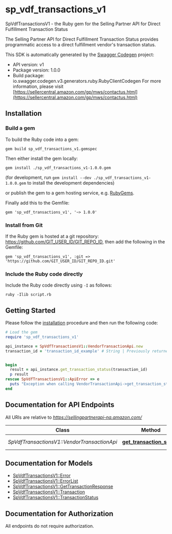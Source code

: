 # sp_vdf_transactions_v1

SpVdfTransactionsV1 - the Ruby gem for the Selling Partner API for Direct Fulfillment Transaction Status

The Selling Partner API for Direct Fulfillment Transaction Status provides programmatic access to a direct fulfillment vendor's transaction status.

This SDK is automatically generated by the [Swagger Codegen](https://github.com/swagger-api/swagger-codegen) project:

- API version: v1
- Package version: 1.0.0
- Build package: io.swagger.codegen.v3.generators.ruby.RubyClientCodegen
For more information, please visit [https://sellercentral.amazon.com/gp/mws/contactus.html](https://sellercentral.amazon.com/gp/mws/contactus.html)

## Installation

### Build a gem

To build the Ruby code into a gem:

```shell
gem build sp_vdf_transactions_v1.gemspec
```

Then either install the gem locally:

```shell
gem install ./sp_vdf_transactions_v1-1.0.0.gem
```
(for development, run `gem install --dev ./sp_vdf_transactions_v1-1.0.0.gem` to install the development dependencies)

or publish the gem to a gem hosting service, e.g. [RubyGems](https://rubygems.org/).

Finally add this to the Gemfile:

    gem 'sp_vdf_transactions_v1', '~> 1.0.0'

### Install from Git

If the Ruby gem is hosted at a git repository: https://github.com/GIT_USER_ID/GIT_REPO_ID, then add the following in the Gemfile:

    gem 'sp_vdf_transactions_v1', :git => 'https://github.com/GIT_USER_ID/GIT_REPO_ID.git'

### Include the Ruby code directly

Include the Ruby code directly using `-I` as follows:

```shell
ruby -Ilib script.rb
```

## Getting Started

Please follow the [installation](#installation) procedure and then run the following code:
```ruby
# Load the gem
require 'sp_vdf_transactions_v1'

api_instance = SpVdfTransactionsV1::VendorTransactionApi.new
transaction_id = 'transaction_id_example' # String | Previously returned in the response to the POST request of a specific transaction.


begin
  result = api_instance.get_transaction_status(transaction_id)
  p result
rescue SpVdfTransactionsV1::ApiError => e
  puts "Exception when calling VendorTransactionApi->get_transaction_status: #{e}"
end
```

## Documentation for API Endpoints

All URIs are relative to *https://sellingpartnerapi-na.amazon.com/*

Class | Method | HTTP request | Description
------------ | ------------- | ------------- | -------------
*SpVdfTransactionsV1::VendorTransactionApi* | [**get_transaction_status**](docs/VendorTransactionApi.md#get_transaction_status) | **GET** /vendor/directFulfillment/transactions/v1/transactions/{transactionId} | 

## Documentation for Models

 - [SpVdfTransactionsV1::Error](docs/Error.md)
 - [SpVdfTransactionsV1::ErrorList](docs/ErrorList.md)
 - [SpVdfTransactionsV1::GetTransactionResponse](docs/GetTransactionResponse.md)
 - [SpVdfTransactionsV1::Transaction](docs/Transaction.md)
 - [SpVdfTransactionsV1::TransactionStatus](docs/TransactionStatus.md)

## Documentation for Authorization

 All endpoints do not require authorization.


